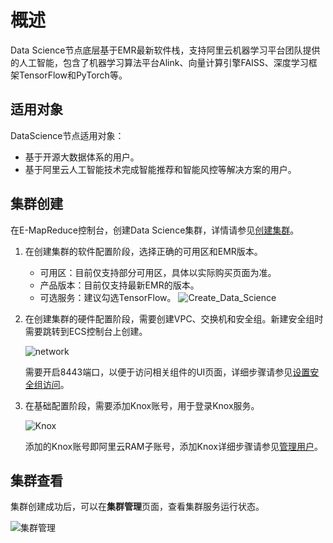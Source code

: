 # 概述

Data Science节点底层基于EMR最新软件栈，支持阿里云机器学习平台团队提供的人工智能，包含了机器学习算法平台Alink、向量计算引擎FAISS、深度学习框架TensorFlow和PyTorch等。

## 适用对象

DataScience节点适用对象：

-   基于开源大数据体系的用户。
-   基于阿里云人工智能技术完成智能推荐和智能风控等解决方案的用户。

## 集群创建

在E-MapReduce控制台，创建Data Science集群，详情请参见[创建集群](/cn.zh-CN/集群管理/集群配置/创建集群.md)。

1.  在创建集群的软件配置阶段，选择正确的可用区和EMR版本。

    -   可用区：目前仅支持部分可用区，具体以实际购买页面为准。
    -   产品版本：目前仅支持最新EMR的版本。
    -   可选服务：建议勾选TensorFlow。
    ![Create_Data_Science](https://static-aliyun-doc.oss-cn-hangzhou.aliyuncs.com/assets/img/zh-CN/8443762061/p127046.png)

2.  在创建集群的硬件配置阶段，需要创建VPC、交换机和安全组。新建安全组时需要跳转到ECS控制台上创建。

    ![network](https://static-aliyun-doc.oss-cn-hangzhou.aliyuncs.com/assets/img/zh-CN/5349449951/p127048.png)

    需要开启8443端口，以便于访问相关组件的UI页面，详细步骤请参见[设置安全组访问](/cn.zh-CN/集群管理/集群配置/访问链接与端口.md)。

3.  在基础配置阶段，需要添加Knox账号，用于登录Knox服务。

    ![Knox](https://static-aliyun-doc.oss-cn-hangzhou.aliyuncs.com/assets/img/zh-CN/8443762061/p127054.png)

    添加的Knox账号即阿里云RAM子账号，添加Knox详细步骤请参见[管理用户](/cn.zh-CN/集群管理/集群规划/管理用户.md)。


## 集群查看

集群创建成功后，可以在**集群管理**页面，查看集群服务运行状态。

![集群管理](https://static-aliyun-doc.oss-cn-hangzhou.aliyuncs.com/assets/img/zh-CN/6349449951/p127065.png)

